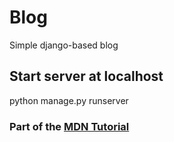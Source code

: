# Blog
Simple django-based blog

## Start server at localhost
python manage.py runserver

### Part of the [MDN Tutorial](https://developer.mozilla.org/en-US/docs/Learn/Server-side/Django/django_assessment_blog)